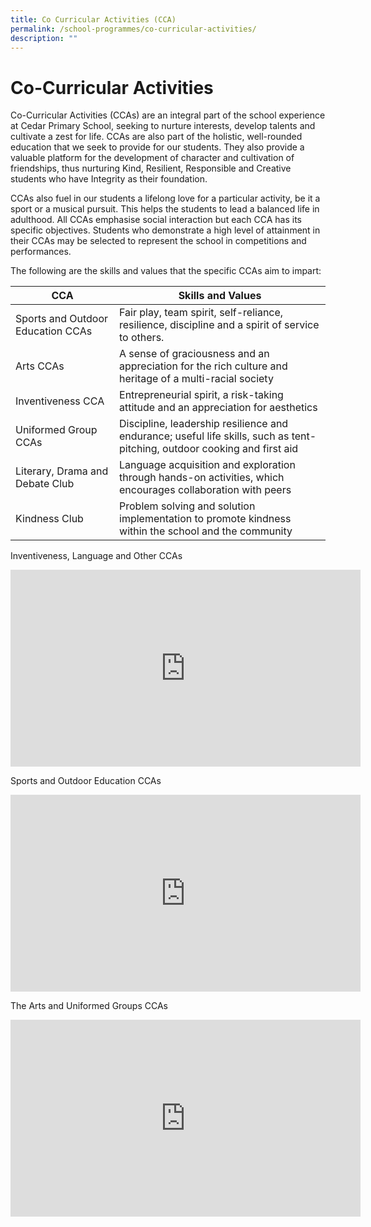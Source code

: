 ```yaml
---
title: Co Curricular Activities (CCA)
permalink: /school-programmes/co-curricular-activities/
description: ""
---
```

# **Co-Curricular Activities**

Co-Curricular Activities (CCAs) are an integral part of the school experience at Cedar Primary School, seeking to nurture interests, develop talents and cultivate a zest for life. CCAs are also part of the holistic, well-rounded education that we seek to provide for our students. They also provide a valuable platform for the development of character and cultivation of friendships, thus nurturing Kind, Resilient, Responsible and Creative students who have Integrity as their foundation.

CCAs also fuel in our students a lifelong love for a particular activity, be it a sport or a musical pursuit. This helps the students to lead a balanced life in adulthood. All CCAs emphasise social interaction but each CCA has its specific objectives. Students who demonstrate a high level of attainment in their CCAs may be selected to represent the school in competitions and performances.

The following are the skills and values that the specific CCAs aim to impart:

| CCA 	| Skills and Values 	|
|---	|---	|
| Sports and Outdoor Education CCAs 	| Fair play, team spirit, self-reliance, resilience, discipline and a spirit of service to others. 	|
| Arts CCAs 	| A sense of graciousness and an appreciation for the rich culture and heritage of a multi-racial society 	|
| Inventiveness CCA 	| Entrepreneurial spirit, a risk-taking attitude and an appreciation for aesthetics 	|
| Uniformed Group CCAs 	| Discipline, leadership resilience and endurance; useful life skills, such as tent-pitching, outdoor cooking and first aid 	|
| Literary, Drama and Debate Club 	| Language acquisition and exploration through hands-on activities, which encourages collaboration with peers 	|
| Kindness Club 	| Problem solving and solution implementation to promote kindness within the school and the community 	|

Inventiveness, Language and Other CCAs

<iframe width="560" height="315" src="https://www.youtube.com/embed/fmZIfpcqC0k" title="YouTube video player" frameborder="0" allow="accelerometer; autoplay; clipboard-write; encrypted-media; gyroscope; picture-in-picture" allowfullscreen></iframe>

Sports and Outdoor Education CCAs

<iframe width="560" height="315" src="https://www.youtube.com/embed/f-quELcsZo0" title="YouTube video player" frameborder="0" allow="accelerometer; autoplay; clipboard-write; encrypted-media; gyroscope; picture-in-picture" allowfullscreen></iframe>

The Arts and Uniformed Groups CCAs

<iframe width="560" height="315" src="https://www.youtube.com/embed/T_-yqbBDN14" title="YouTube video player" frameborder="0" allow="accelerometer; autoplay; clipboard-write; encrypted-media; gyroscope; picture-in-picture" allowfullscreen></iframe>